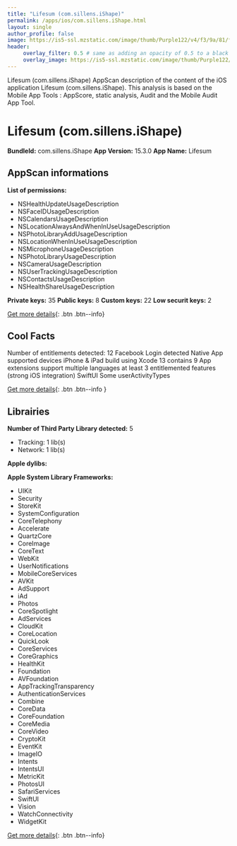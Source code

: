 ```yaml
---
title: "Lifesum (com.sillens.iShape)"
permalink: /apps/ios/com.sillens.iShape.html
layout: single
author_profile: false
image: https://is5-ssl.mzstatic.com/image/thumb/Purple122/v4/f3/9a/81/f39a81a8-eba7-0d36-2c6c-d525995171d0/AppIcon-green-0-1x_U007emarketing-0-7-0-85-220.png/512x512bb.jpg
header: 
     overlay_filter: 0.5 # same as adding an opacity of 0.5 to a black background
     overlay_image: https://is5-ssl.mzstatic.com/image/thumb/Purple122/v4/f3/9a/81/f39a81a8-eba7-0d36-2c6c-d525995171d0/AppIcon-green-0-1x_U007emarketing-0-7-0-85-220.png/512x512bb.jpg
---
```

Lifesum (com.sillens.iShape) AppScan description of the content of the iOS application Lifesum (com.sillens.iShape). This analysis is based on the Mobile App Tools : AppScore, static analysis, Audit and the Mobile Audit App Tool.

# Lifesum (com.sillens.iShape)

**BundleId:** com.sillens.iShape
**App Version:** 15.3.0
**App Name:** Lifesum


## AppScan informations 

**List of permissions:** 
- NSHealthUpdateUsageDescription
- NSFaceIDUsageDescription
- NSCalendarsUsageDescription
- NSLocationAlwaysAndWhenInUseUsageDescription
- NSPhotoLibraryAddUsageDescription
- NSLocationWhenInUseUsageDescription
- NSMicrophoneUsageDescription
- NSPhotoLibraryUsageDescription
- NSCameraUsageDescription
- NSUserTrackingUsageDescription
- NSContactsUsageDescription
- NSHealthShareUsageDescription
  
  
**Private keys:** 35
**Public keys:** 8
**Custom keys:** 22
**Low securit keys:** 2
  
[Get more details](/pricing.html){: .btn .btn--info}

## Cool Facts

Number of entitlements detected: 12
Facebook Login detected
Native App
supported devices iPhone & iPad
build using Xcode 13
contains 9 App extensions
support multiple languages
at least 3 entitlemented features (strong iOS integration)
SwiftUI
Some userActivityTypes
  
[Get more details](/pricing.html){: .btn .btn--info }

## Librairies 
**Number of Third Party Library detected:** 5
- Tracking: 1 lib(s)
- Network: 1 lib(s)


**Apple dylibs:**


**Apple System Library Frameworks:**
- UIKit
- Security
- StoreKit
- SystemConfiguration
- CoreTelephony
- Accelerate
- QuartzCore
- CoreImage
- CoreText
- WebKit
- UserNotifications
- MobileCoreServices
- AVKit
- AdSupport
- iAd
- Photos
- CoreSpotlight
- AdServices
- CloudKit
- CoreLocation
- QuickLook
- CoreServices
- CoreGraphics
- HealthKit
- Foundation
- AVFoundation
- AppTrackingTransparency
- AuthenticationServices
- Combine
- CoreData
- CoreFoundation
- CoreMedia
- CoreVideo
- CryptoKit
- EventKit
- ImageIO
- Intents
- IntentsUI
- MetricKit
- PhotosUI
- SafariServices
- SwiftUI
- Vision
- WatchConnectivity
- WidgetKit


  
[Get more details](/pricing.html){: .btn .btn--info}

